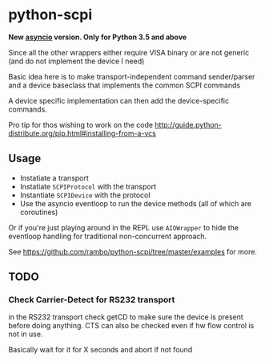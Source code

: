 python-scpi
===========

**New [asyncio][asyncio] version. Only for Python 3.5 and above**

Since all the other wrappers either require VISA binary or are not generic (and do not implement the device I need)

Basic idea here is to make transport-independent command sender/parser and a device baseclass that implements the common SCPI commands

A device specific implementation can then add the device-specific commands.

Pro tip for thos wishing to work on the code <http://guide.python-distribute.org/pip.html#installing-from-a-vcs>

## Usage

  - Instatiate a transport
  - Instatiate `SCPIProtocol` with the transport
  - Instantiate `SCPIDevice` with the protocol
  - Use the asyncio eventloop to run the device methods (all of which are coroutines)

Or if you're just playing around in the REPL use `AIOWrapper` to hide the eventloop handling
for traditional non-concurrent approach.

See <https://github.com/rambo/python-scpi/tree/master/examples> for more.

## TODO

### Check Carrier-Detect for RS232 transport

in the RS232 transport check getCD to make sure the device is present before doing anything.
CTS can also be checked even if hw flow control is not in use.

Basically wait for it for X seconds and abort if not found


[asyncio]: https://docs.python.org/3/library/asyncio.html